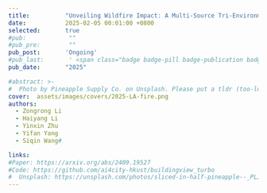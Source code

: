 ```yaml
---
title:          "Unveiling Wildfire Impact: A Multi-Source Tri-Environmental Framework for Los Angeles"
date:           2025-02-05 00:01:00 +0800
selected:       true
#pub:            ""
#pub_pre:        ""
pub_post:       'Ongoing'
#pub_last:       ' <span class="badge badge-pill badge-publication badge-success">Spotlight</span>'
pub_date:       "2025"

#abstract: >-
#  Photo by Pineapple Supply Co. on Unsplash. Please put a tldr (too-long-didnt-read, 1~2 sentences) of your publication here. It is not recommended to put the actual abstract here because it is usually too long to fit in. $\LaTeX$ is supported. $a=b+c$.
cover:  assets/images/covers/2025-LA-fire.png
authors:
  - Zongrong Li
  - Haiyang Li
  - Yinxin Zhu
  - Yifan Yang
  - Siqin Wang#

links:
#Paper: https://arxiv.org/abs/2409.19527
#Code: https://github.com/ai4city-hkust/buildingview_turbo
#  Unsplash: https://unsplash.com/photos/sliced-in-half-pineapple--_PLJZmHZzk
---
```


